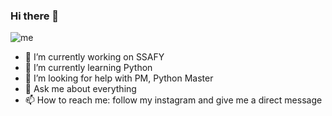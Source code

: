 ### Hi there 👋

![me](https://user-images.githubusercontent.com/124118518/223655039-629bb0ff-3ace-4493-a52b-5e244f40b48a.jpg)


- 🔭 I’m currently working on SSAFY
- 🌱 I’m currently learning Python
- 🤔 I’m looking for help with PM, Python Master
- 💬 Ask me about everything
- 📫 How to reach me: follow my instagram and give me a direct message
<!--
**sjh960815/sjh960815** is a ✨ _special_ ✨ repository because its `README.md` (this file) appears on your GitHub profile.
